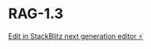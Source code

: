 # RAG-1.3

[Edit in StackBlitz next generation editor ⚡️](https://stackblitz.com/~/github.com/CrtoContador11/RAG-1.3)